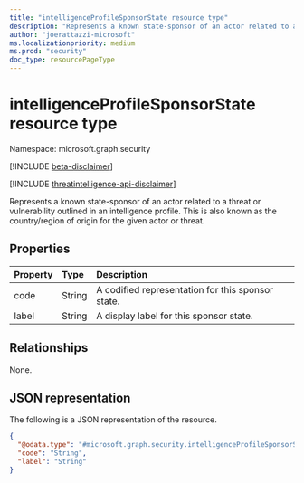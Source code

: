 ```yaml
---
title: "intelligenceProfileSponsorState resource type"
description: "Represents a known state-sponsor of an actor related to a threat or vulnerability outlined in an intelligence profile."
author: "joerattazzi-microsoft"
ms.localizationpriority: medium
ms.prod: "security"
doc_type: resourcePageType
---
```


# intelligenceProfileSponsorState resource type

Namespace: microsoft.graph.security

[!INCLUDE [beta-disclaimer](../../includes/beta-disclaimer.md)]

[!INCLUDE [threatintelligence-api-disclaimer](../../includes/threatintelligence-api-disclaimer.md)]

Represents a known state-sponsor of an actor related to a threat or vulnerability outlined in an intelligence profile. This is also known as the country/region of origin for the given actor or threat.

## Properties

|Property|Type|Description|
|:---|:---|:---|
|code|String|A codified representation for this sponsor state.|
|label|String|A display label for this sponsor state.|

## Relationships

None.

## JSON representation

The following is a JSON representation of the resource.
<!-- {
  "blockType": "resource",
  "@odata.type": "microsoft.graph.security.intelligenceProfileSponsorState"
}
-->
``` json
{
  "@odata.type": "#microsoft.graph.security.intelligenceProfileSponsorState",
  "code": "String",
  "label": "String"
}
```
